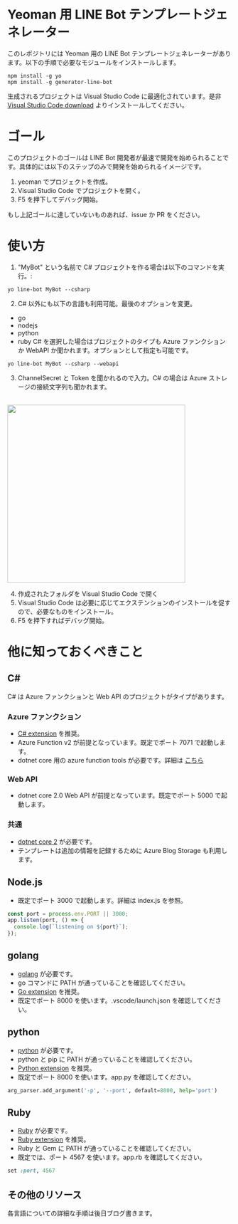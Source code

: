 ﻿# Yeoman 用 LINE Bot テンプレートジェネレーター

このレポジトリには Yeoman 用の LINE Bot テンプレートジェネレーターがあります。以下の手順で必要なモジュールをインストールします。

```
npm install -g yo
npm install -g generator-line-bot
```
生成されるプロジェクトは Visual Studio Code に最適化されています。是非 [Visual Studio Code download](https://code.visualstudio.com/Download) よりインストールしてください。

# ゴール
このプロジェクトのゴールは LINE Bot 開発者が最速で開発を始められることです。具体的には以下のステップのみで開発を始められるイメージです。
1. yeoman でプロジェクトを作成。
1. Visual Studio Code でプロジェクトを開く。
1. F5 を押下してデバッグ開始。

もし上記ゴールに達していないものあれば、issue か PR をください。

# 使い方
1. "MyBot" という名前で C# プロジェクトを作る場合は以下のコマンドを実行。:

```script
yo line-bot MyBot --csharp
```
2. C# 以外にも以下の言語も利用可能。最後のオプションを変更。 
- go 
- nodejs
- python
- ruby
C# を選択した場合はプロジェクトのタイプも Azure ファンクションか WebAPI か聞かれます。オプションとして指定も可能です。
```script
yo line-bot MyBot --csharp --webapi
```
3. ChannelSecret と Token を聞かれるので入力。C# の場合は Azure ストレージの接続文字列も聞かれます。<br/><br/>
<img src="./readme_img/installprompt.PNG" width="400">

4. 作成されたフォルダを Visual Studio Code で開く
5. Visual Studio Code は必要に応じてエクステンションのインストールを促すので、必要なものをインストール。
6. F5 を押下すればデバッグ開始。

# 他に知っておくべきこと

## C#
C# は Azure ファンクションと Web API のプロジェクトがタイプがあります。
### Azure ファンクション
- [C# extension](https://marketplace.visualstudio.com/items?itemName=ms-vscode.csharp) を推奨。
- Azure Function v2 が前提となっています。既定でポート 7071 で起動します。
- dotnet core 用の azure function tools が必要です。詳細は [こちら](https://docs.microsoft.com/en-us/azure/azure-functions/functions-run-local)
### Web API
- dotnet core 2.0 Web API が前提となっています。既定でポート 5000 で起動します。

### 共通
- [dotnet core 2](https://www.microsoft.com/net/download/windows) が必要です。
- テンプレートは追加の情報を記録するために Azure Blog Storage も利用します。

## Node.js
- 既定でポート 3000 で起動します。詳細は index.js を参照。
```javascript
const port = process.env.PORT || 3000;
app.listen(port, () => {
  console.log(`listening on ${port}`);
});
```
## golang
- [golang](https://golang.org/dl/) が必要です。
- go コマンドに PATH が通っていることを確認してください。
- [Go extension](https://marketplace.visualstudio.com/items?itemName=lukehoban.Go) を推奨。
- 既定でポート 8000 を使います。.vscode/launch.json を確認してください。

## python
- [python](https://www.python.org/downloads/) が必要です。
- python と pip に PATH が通っていることを確認してください。
- [Python extension](https://marketplace.visualstudio.com/items?itemName=ms-python.python) を推奨。
- 既定でポート 8000 を使います。app.py を確認してください。
```python
arg_parser.add_argument('-p', '--port', default=8000, help='port')
```

## Ruby 
- [Ruby](https://www.ruby-lang.org/en/documentation/installation/) が必要です。
- [Ruby extension](https://marketplace.visualstudio.com/items?itemName=rebornix.Ruby) を推奨。
- Ruby と Gem に PATH が通っていることを確認してください。
- 既定では、ポート 4567 を使います。app.rb を確認してください。
```ruby
set :port, 4567
```
## その他のリソース
各言語についての詳細な手順は後日ブログ書きます。